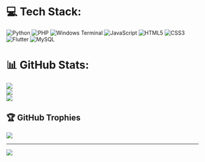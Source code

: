 
# 💻 Tech Stack:
![Python](https://img.shields.io/badge/python-3670A0?style=for-the-badge&logo=python&logoColor=ffdd54) ![PHP](https://img.shields.io/badge/php-%23777BB4.svg?style=for-the-badge&logo=php&logoColor=white) ![Windows Terminal](https://img.shields.io/badge/Windows%20Terminal-%234D4D4D.svg?style=for-the-badge&logo=windows-terminal&logoColor=white) ![JavaScript](https://img.shields.io/badge/javascript-%23323330.svg?style=for-the-badge&logo=javascript&logoColor=%23F7DF1E) ![HTML5](https://img.shields.io/badge/html5-%23E34F26.svg?style=for-the-badge&logo=html5&logoColor=white) ![CSS3](https://img.shields.io/badge/css3-%231572B6.svg?style=for-the-badge&logo=css3&logoColor=white) ![Flutter](https://img.shields.io/badge/Flutter-%2302569B.svg?style=for-the-badge&logo=Flutter&logoColor=white) ![MySQL](https://img.shields.io/badge/mysql-4479A1.svg?style=for-the-badge&logo=mysql&logoColor=white)
# 📊 GitHub Stats:
![](https://github-readme-stats.vercel.app/api?username=DavidSiahaan03&theme=dark&hide_border=false&include_all_commits=true&count_private=false)<br/>
![](https://github-readme-streak-stats.herokuapp.com/?user=DavidSiahaan03&theme=dark&hide_border=false)<br/>
![](https://github-readme-stats.vercel.app/api/top-langs/?username=DavidSiahaan03&theme=dark&hide_border=false&include_all_commits=true&count_private=false&layout=compact)

## 🏆 GitHub Trophies
![](https://github-profile-trophy.vercel.app/?username=DavidSiahaan03&theme=radical&no-frame=false&no-bg=false&margin-w=4)

---
[![](https://visitcount.itsvg.in/api?id=DavidSiahaan03&icon=0&color=0)](https://visitcount.itsvg.in)

<!-- Proudly created with GPRM ( https://gprm.itsvg.in ) -->
